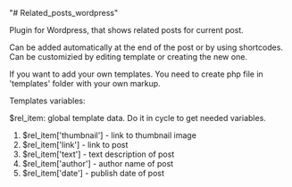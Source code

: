 "# Related_posts_wordpress" 

Plugin for Wordpress, that shows related posts for current post.

Can be added automatically at the end of the post or by using shortcodes. Can be customizied by editing template or creating the new one.

If you want to add your own templates. You need to create php file in 'templates' folder with your own markup.

Templates variables:

$rel_item: global template data. Do it in cycle to get needed variables.

1. $rel_item['thumbnail'] - link to thumbnail image
2. $rel_item['link'] - link to post
3. $rel_item['text'] - text description of post
4. $rel_item['author'] - author name of post
5. $rel_item['date'] - publish date of post
